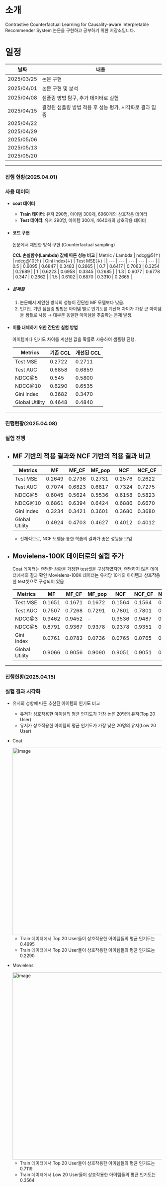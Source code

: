 # 소개 
Contrastive Counterfactual Learning for Causality-aware Interpretable Recommender System 논문을 구현하고 공부하기 위한 저장소입니다.

# 일정
| 날짜 | 내용 | 
| -------- | -------- |
| 2025/03/25 | 논문 구현 | 
| 2025/04/01 | 논문 구현 및 분석 | 
| 2025/04/08 | 샘플링 방법 탐구, 추가 데이터로 실험 | 
| 2025/04/15 | 결정된 샘플링 방법 적용 후 성능 평가, 시각화로 결과 입증 | 
| 2025/04/22 | |
| 2025/04/29 | | 
| 2025/05/06 | |
| 2025/05/13 | | 
| 2025/05/20 | |
---

### 진행 현황(2025.04.01)
  ### 사용 데이터
  - **coat 데이터**
      - **Train 데이터**: 유저 290명, 아이템 300개, 6960개의 상호작용 데이터
      - **Test 데이터**: 유저 290명, 아이템 300개, 4640개의 상호작용 데이터
- #### 코드 구현
  논문에서 제안한 방식 구현 (Counterfactual sampling)
  
  **CCL 손실함수(Lambda) 값에 따른 성능 비교**
  | Metric / Lambda | ndcg@5(↑) | ndcg@10(↑) | Gini Index(↓) | Test MSE(↓) |
  | --- | --- | --- | --- | --- |
  | 0.5 | 0.6095 | 0.6847 | 0.3483 | 0.2665 |
  | 0.7 | 0.6417 | 0.7063 | 0.3254 | 0.2689 |
  | 1   | 0.6223 | 0.6958 | 0.3345 | 0.2685 |
  | 1.3 | 0.6077 | 0.6778 | 0.347  | 0.2662 |
  | 1.5 | 0.6102 | 0.6870 | 0.3310 | 0.2665 |

- ##### 문제점
  1. 논문에서 제안한 방식의 성능이 간단한 MF 모델보다 낮음.
  2. 인기도 기반 샘플링 방법은 아이템 별로 인기도를 계산해 차이가 가장 큰 아이템을 샘플로 사용 → 대부분 동일한 아이템을 추출하는 문제 발생.

- #### 이를 대체하기 위한 간단한 실험 방법
  아이템마다 인기도 차이를 계산한 값을 확률로 사용하여 샘플링 진행.

  | Metrics        | 기존 CCL | 개선된 CCL |
  | ---            | ---      | ---        |
  | Test MSE       | 0.2722   | 0.2711     |
  | Test AUC       | 0.6858   | 0.6859     |
  | NDCG@5         | 0.545    | 0.5800     |
  | NDCG@10        | 0.6290   | 0.6535     |
  | Gini Index     | 0.3682   | 0.3470     |
  | Global Utility | 0.4648   | 0.4840     |
  
---

### 진행현황(2025.04.08)
  ### 실험 진행 
  - ## MF 기반의 적용 결과와 NCF 기반의 적용 결과 비교

    | Metrics        | MF | MF_CF | MF_pop | NCF | NCF_CF | NCF_pop |
    | ---            | ---      | ---      | ---      | ---      | ---      | ---      | 
    | Test MSE       | 0.2649   | 0.2736   | 0.2731   | 0.2576   | 0.2622   | 0.2606   |
    | Test AUC       | 0.7074   | 0.6823   | 0.6817   | 0.7324   | 0.7275   | 0.7338   |
    | NDCG@5         | 0.6045   | 0.5624   | 0.5536   | 0.6158   | 0.5823   | 0.5858   |
    | NDCG@10        | 0.6861   | 0.6394   | 0.6424   | 0.6886   | 0.6670   | 0.6673   |
    | Gini Index     | 0.3234   | 0.3421   | 0.3601   | 0.3680   | 0.3680   | 0.3789   |
    | Global Utility | 0.4924   | 0.4703   | 0.4627   | 0.4012   | 0.4012   | 0.4813   |

    - 전체적으로, NCF 모델을 통한 학습의 결과가 좋은 성능을 보임

  - ## Movielens-100K 데이터로의 실험 추가
      Coat 데이터는 랜덤한 상황을 가정한 test셋을 구성하였지만, 랜덤하지 않은 데이터에서의 결과 확인
      Movielens-100K 데이터는 유저당 10개의 아이템과 상호작용한 test셋으로 구성되어 있음

      | Metrics        | MF      | MF_CF   | MF_pop  | NCF     | NCF_CF  | NCF_pop  |
      |----------------|---------|---------|---------|---------|---------|---------|
      | Test MSE       | 0.1651  | 0.1671  | 0.1672  | 0.1564  | 0.1564  | 0.1571  |
      | Test AUC       | 0.7507  | 0.7268  | 0.7291  | 0.7801  | 0.7801  | 0.7830  |
      | NDCG@3         | 0.9462  | 0.9452  | -       | 0.9536  | 0.9487  | 0.9480  |
      | NDCG@5         | 0.8791  | 0.9367  | 0.9378  | 0.9378  | 0.9351  | 0.9370  |
      | Gini Index     | 0.0761  | 0.0783  | 0.0736  | 0.0765  | 0.0765  | 0.0749  |
      | Global Utility | 0.9066  | 0.9056  | 0.9090  | 0.9051  | 0.9051  | 0.9085  |
---
### 진행현황(2025.04.15)
### 실험 결과 시각화

- 유저의 성향에 따른 추천된 아이템의 인기도 비교

  - 유저가 상호작용한 아이템의 평균 인기도가 가장 높은 20명의 유저(Top 20 User)    
  - 유저가 상호작용한 아이템의 평균 인기도가 가장 낮은 20명의 유저(Low 20 User)
    
- Coat
  
  <img src = "https://github.com/user-attachments/assets/6f3e92ab-7ccd-43ae-ac53-6c5d3d904b10" alt="image" width = "600" />

    - Train 데이터에서 Top 20 User들이 상호작용한 아이템들의 평균 인기도는 0.4995
    - Train 데이터에서 Top 20 User들이 상호작용한 아이템들의 평균 인기도는 0.2290

- Movielens
  
  <img src = "https://github.com/user-attachments/assets/ea71cbc3-6e1f-47d5-93a7-805d82f92028" alt="image" width = "600" />

    - Train 데이터에서 Top 20 User들이 상호작용한 아이템들의 평균 인기도는 0.7119
    - Train 데이터에서 Low 20 User들이 상호작용한 아이템들의 평균 인기도는 0.3564


